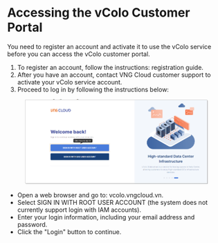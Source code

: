 # Accessing the vColo Customer Portal

You need to register an account and activate it to use the vColo service before you can access the vColo customer portal.

1. To register an account, follow the instructions: registration guide.
2. After you have an account, contact VNG Cloud customer support to activate your vColo service account.
3. Proceed to log in by following the instructions below:

<figure><img src="../.gitbook/assets/image (2) (1) (1) (1) (1) (1) (1) (1) (1) (1) (1) (1) (1).png" alt=""><figcaption></figcaption></figure>

* Open a web browser and go to: vcolo.vngcloud.vn.
* Select SIGN IN WITH ROOT USER ACCOUNT (the system does not currently support login with IAM accounts).
* Enter your login information, including your email address and password.
* Click the "Login" button to continue.
